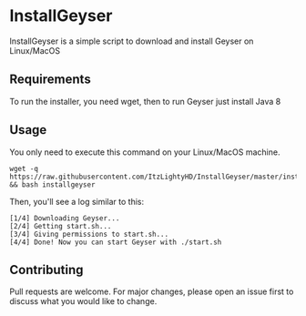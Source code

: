 # InstallGeyser
InstallGeyser is a simple script to download and install Geyser on Linux/MacOS

## Requirements
To run the installer, you need wget, then to run Geyser just install Java 8

## Usage
You only need to execute this command on your Linux/MacOS machine.
```shell
wget -q https://raw.githubusercontent.com/ItzLightyHD/InstallGeyser/master/installgeyser && bash installgeyser
```
Then, you'll see a log similar to this:
```
[1/4] Downloading Geyser...
[2/4] Getting start.sh...
[3/4] Giving permissions to start.sh...
[4/4] Done! Now you can start Geyser with ./start.sh
```
## Contributing
Pull requests are welcome. For major changes, please open an issue first to discuss what you would like to change.
